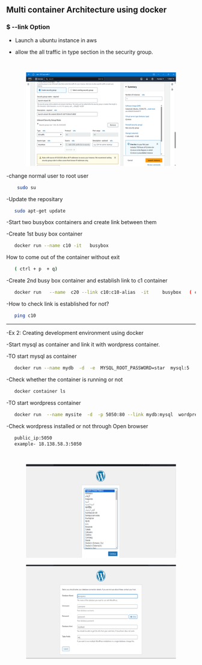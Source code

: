 ## Multi container Architecture using docker

### $ --link Option

- Launch a ubuntu instance in aws
  
- allow the all traffic in type section in the security group.
  
 <br />
<p align="center">
    <img src="images/docker/security_group.png" alt="image" width="400" height="250">
  </a>
  
-change normal user to root user 

```bash
    sudo su
```
  
-Update the repositary

```bash
   sudo apt-get update
```

-Start two busybox containers and create link between them

-Create 1st busy box container

```bash
   docker run --name c10 -it   busybox
```

How to come out of the container without exit

```bash
   ( ctrl + p  + q)
```

-Create 2nd busy box container  and establish link to c1 container

```bash
   docker run   --name  c20 --link c10:c10-alias  -it     busybox   ( c10-alias  is  alias name)
```

-How to check  link is established for not?

```bash
   ping c10
```


****************************************************************************************************************

-Ex 2:  Creating development environment using docker

-Start mysql as container and link it with wordpress container.

-TO start mysql as container

```bash
   docker run --name mydb  -d  -e  MYSQL_ROOT_PASSWORD=star  mysql:5
```

-Check whether the container is running or not

```bash
   docker container ls
```

-TO start wordpress container

```bash
   docker run  --name mysite  -d  -p 5050:80 --link mydb:mysql  wordpress
```

-Check wordpress installed or not through Open browser 

```bash
   public_ip:5050
   example- 18.138.58.3:5050
```

   <br />
<p align="center">
    <img src="images/docker/wordpress1.png" alt="image" width="400" height="250">
  </a>

   <br />
<p align="center">
    <img src="images/docker/wordpress_2.png" alt="image" width="400" height="250">
  </a>









